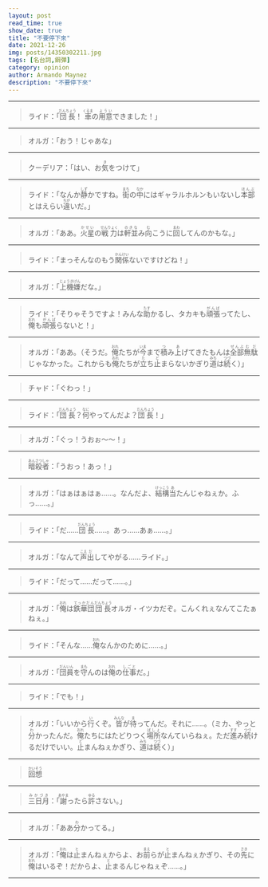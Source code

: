 ```yaml
---
layout: post
read_time: true
show_date: true
title: "不要停下來"
date: 2021-12-26
img: posts/14350302211.jpg
tags: [名台詞,鋼彈]
category: opinion
author: Armando Maynez
description: "不要停下來"
---
```

---
>ライド：「<ruby><rb>団長</rb><rt>だんちょう</rt></ruby>！
<ruby><rb>車</rb><rt >くるま</rt></ruby>の<ruby><rb>用意</rb><rt >ようい</rt></ruby>できました！」

---
	
>オルガ：「おう！じゃあな」<br>

---
	
>クーデリア：「はい、お<ruby><rb>気</rb><rt >き</rt></ruby>をつけて」<br>

---
	
>ライド：「なんか<ruby><rb>静</rb><rt>しず</rt></ruby>かですね。<ruby><rb>街</rb><rt>まち</rt></ruby>の<ruby><rb>中</rb><rt>なか</rt></ruby>にはギャラルホルンもいないし<ruby><rb>本部</rb><rt >ほんぶ</rt></ruby>とはえらい<ruby><rb>違</rb><rt >ちが</rt></ruby>いだ。」<br>

---

>オルガ：「ああ。<ruby><rb>火星</rb><rt>かせい</rt></ruby>の<ruby ><rb>戦力</rb><rt>せんりょく</rt></ruby>は<ruby><rb>軒並</rb><rt>のきな</rt></ruby>み<ruby><rb>向</rb><rt>む</rt></ruby>こうに<ruby><rb>回</rb><rt>まわ</rt></ruby>してんのかもな。」<br>

---

>ライド：「まっそんなのもう<ruby><rb>関係</rb><rt >かんけい</rt></ruby>ないですけどね！」<br>

---
	
>オルガ：「<ruby><rb>上機嫌</rb><rt >じょうきげん</rt></ruby>だな。」<br>

---
>ライド：「そりゃそうですよ！みんな<ruby><rb>助</rb><rt>たす</rt></ruby>かるし、タカキも<ruby><rb>頑張</rb><rt>がんば</rt></ruby>ってたし、<ruby><rb>俺</rb><rt>おれ</rt></ruby>も<ruby><rb>頑張</rb><rt>がんば</rt></ruby>らないと！」<br>

---

>オルガ：「ああ。（そうだ。<ruby><rb>俺</rb><rt>おれ</rt></ruby>たちが<ruby><rb>今</rb><rt>いま</rt></ruby>まで<ruby><rb>積</rb><rt>つ</rt></ruby>み<ruby><rb>上</rb><rt>あ</rt></ruby>げてきたもんは<ruby><rb>全部</rb><rt>ぜんぶ</rt></ruby><ruby><rb>無駄</rb><rt>むだ</rt></ruby>じゃなかった。これからも<ruby><rb>俺</rb><rt>おれ</rt></ruby>たちが<ruby><rb>立</rb><rt>た</rt></ruby>ち<ruby><rb>止</rb><rt>ど</rt></ruby>まらないかぎり<ruby><rb>道</rb><rt>みち</rt></ruby>は<ruby><rb>続</rb><rt>つづ</rt></ruby>く）」<br>

---

>チャド：「ぐわっ！」<br>

---

>ライド：「<ruby><rb>団長</rb><rt>だんちょう</rt></ruby>？<ruby><rb>何</rb><rt>なに</rt></ruby>やってんだよ？<ruby><rb>団長</rb><rt>だんちょう</rt></ruby>！」<br>

---

>オルガ：「ぐっ！うおぉ～～！」<br>

---

><ruby><rb>暗殺者</rb><rt>あんさつしゃ</rt></ruby>：「うおっ！あっ！」<br>

---

>オルガ：「はぁはぁはぁ……。なんだよ、<ruby><rb>結構</rb><rt>けっこう</rt></ruby><ruby><rb>当</rb><rt>あ</rt></ruby>たんじゃねぇか。ふっ……。」<br>

---

>ライド：「だ……<ruby><rb>団長</rb><rt>だんちょう</rt></ruby>……。あっ……あぁ……。」<br>

---

>オルガ：「なんて<ruby><rb>声</rb><rt>こえ</rt></ruby><ruby><rb>出</rb><rt>だ</rt></ruby>してやがる……ライド。」<br>

---

>ライド：「だって……だって……。」<br>

---

>オルガ：「<ruby><rb>俺</rb><rt>おれ</rt></ruby>は<ruby><rb>鉄華団</rb><rt>てっかだん</rt></ruby><ruby><rb>団長</rb><rt>だんちょう</rt></ruby>オルガ・イツカだぞ。こんくれぇなんてこたぁねぇ。」<br>

---

>ライド：「そんな……<ruby><rb>俺</rb><rt>おれ</rt></ruby>なんかのために……。」<br>

---

>オルガ：「<ruby><rb>団員</rb><rt>だんいん</rt></ruby>を<ruby><rb>守</rb><rt>まも</rt></ruby>んのは<ruby><rb>俺</rb><rt>おれ</rt></ruby>の<ruby><rb>仕事</rb><rt>しごと</rt></ruby>だ。」<br>

---

>ライド：「でも！」<br>

---

>オルガ：「いいから<ruby><rb>行</rb><rt>い</rt></ruby>くぞ。<ruby><rb>皆</rb><rt>みんな</rt></ruby>が<ruby><rb>待</rb><rt>ま</rt></ruby>ってんだ。それに……。（ミカ、やっと<ruby><rb>分</rb><rt>わ</rt></ruby>かったんだ。<ruby><rb>俺</rb><rt>おれ</rt></ruby>たちにはたどりつく<ruby><rb>場所</rb><rt>ばしょ</rt></ruby>なんていらねぇ。ただ<ruby><rb>進</rb><rt>すす</rt></ruby>み<ruby><rb>続</rb><rt>つづ</rt></ruby>けるだけでいい。<ruby><rb>止</rb><rt>と</rt></ruby>まんねぇかぎり、<ruby><rb>道</rb><rt>みち</rt></ruby>は<ruby><rb>続</rb><rt>つづ</rt></ruby>く）」<br>

---

><ruby><rb>回想</rb><rt>かいそう</rt></ruby><br>

---

><ruby><rb>三日月</rb><rt>みかづき</rt></ruby>：「<ruby><rb>謝</rb><rt>あやま</rt></ruby>ったら<ruby><rb>許</rb><rt>ゆる</rt></ruby>さない。」<br>

---

>オルガ：「ああ<ruby><rb>分</rb><rt>わ</rt></ruby>かってる。」<br>

---

>オルガ：「<ruby><rb>俺</rb><rt>おれ</rt></ruby>は<ruby><rb>止</rb><rt>と</rt></ruby>まんねぇからよ、お<ruby><rb>前</rb><rt>まえ</rt></ruby>らが<ruby><rb>止</rb><rt>と</rt></ruby>まんねぇかぎり、その<ruby><rb>先</rb><rt>さき</rt></ruby>に<ruby><rb>俺</rb><rt>おれ</rt></ruby>はいるぞ！だからよ、<ruby><rb>止</rb><rt>と</rt></ruby>まるんじゃねぇぞ……。」<br>

---